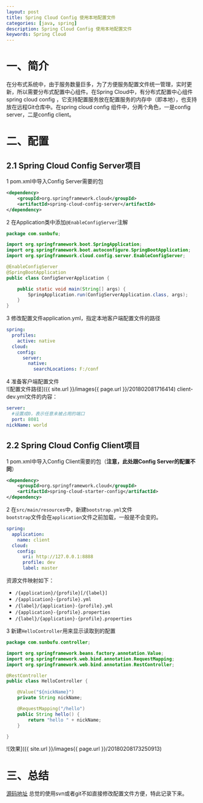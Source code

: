 ```yaml
---
layout: post
title: Spring Cloud Config 使用本地配置文件
categories: [java, spring]
description: Spring Cloud Config 使用本地配置文件
keywords: Spring Cloud
---
```


# 一、简介
在分布式系统中，由于服务数量巨多，为了方便服务配置文件统一管理，实时更新，所以需要分布式配置中心组件。在Spring Cloud中，有分布式配置中心组件spring cloud config ，它支持配置服务放在配置服务的内存中（即本地），也支持放在远程Git仓库中。在spring cloud config 组件中，分两个角色，一是config server，二是config client。

# 二、配置

## 2.1 Spring Cloud Config Server项目
1 pom.xml中导入Config Server需要的包

```xml
<dependency>
    <groupId>org.springframework.cloud</groupId>
    <artifactId>spring-cloud-config-server</artifactId>
</dependency>
```

2 在Application类中添加`@EnableConfigServer`注解

```java
package com.sunbufu;

import org.springframework.boot.SpringApplication;
import org.springframework.boot.autoconfigure.SpringBootApplication;
import org.springframework.cloud.config.server.EnableConfigServer;

@EnableConfigServer
@SpringBootApplication
public class ConfigServerApplication {

	public static void main(String[] args) {
		SpringApplication.run(ConfigServerApplication.class, args);
	}
}
```

3 修改配置文件application.yml，指定本地客户端配置文件的路径

```yml
spring:
  profiles:
    active: native
  cloud:
    config:
      server:
        native:
          searchLocations: F:/conf
```

4 准备客户端配置文件  
![配置文件路径]({{ site.url }}/images{{ page.url }}/201802081716414)
client-dev.yml文件的内容：

```yml
server:
  #设置成0，表示任意未被占用的端口
  port: 8081
nickName: world
```

## 2.2 Spring Cloud Config Client项目
1 pom.xml中导入Config Client需要的包（**注意，此处跟Config Server的配置不同**）

```xml
<dependency>
    <groupId>org.springframework.cloud</groupId>
    <artifactId>spring-cloud-starter-config</artifactId>
</dependency>
```

2 在`src/main/resources`中，新建`bootstrap.yml`文件  
`bootstrap`文件会在`application`文件之前加载，一般是不会变的。 
  
```yml
spring:
  application:
    name: client
  cloud:
    config:
      uri: http://127.0.0.1:8888
      profile: dev
      label: master
```

资源文件映射如下：

 - `/{application}/{profile}[/{label}]`
 - `/{application}-{profile}.yml`
 - `/{label}/{application}-{profile}.yml`
 - `/{application}-{profile}.properties`
 - `/{label}/{application}-{profile}.properties`
 
 3 新建`HelloController`用来显示读取到的配置
 
```java
package com.sunbufu.controller;

import org.springframework.beans.factory.annotation.Value;
import org.springframework.web.bind.annotation.RequestMapping;
import org.springframework.web.bind.annotation.RestController;

@RestController
public class HelloController {

	@Value("${nickName}")
	private String nickName;

	@RequestMapping("/hello")
	public String hello() {
		return "hello " + nickName;
	}

}
```

 ![效果]({{ site.url }}/images{{ page.url }}/20180208173250913)

# 三、总结
[源码地址](https://github.com/sunbufu/sunbufu-cloud)
总觉的使用svn或者git不如直接修改配置文件方便，特此记录下来。
